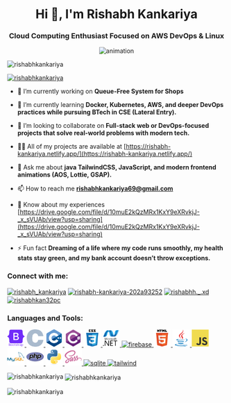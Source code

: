 <h1 align="center">Hi 👋, I'm Rishabh Kankariya</h1>
<h3 align="center">Cloud Computing Enthusiast Focused on AWS DevOps & Linux</h3>

<p align="center">
  <img src="https://github.com/rishabhkankariya/rishabhkankariya/blob/main/Developer.mp4" alt="animation" width="300">
</p>

<p align="left"> <img src="https://komarev.com/ghpvc/?username=rishabhkankariya&label=Profile%20views&color=0e75b6&style=flat" alt="rishabhkankariya" /> </p>

<p align="left"> <a href="https://github.com/ryo-ma/github-profile-trophy"><img src="https://github-profile-trophy.vercel.app/?username=rishabhkankariya" alt="rishabhkankariya" /></a> </p>

- 🔭 I’m currently working on **Queue-Free System for Shops**

- 🌱 I’m currently learning **Docker, Kubernetes, AWS, and deeper DevOps practices while pursuing BTech in CSE (Lateral Entry).**

- 👯 I’m looking to collaborate on **Full-stack web or DevOps-focused projects that solve real-world problems with modern tech.**

- 👨‍💻 All of my projects are available at [https://rishabh-kankariya.netlify.app/](https://rishabh-kankariya.netlify.app/)

- 💬 Ask me about **java TailwindCSS, JavaScript, and modern frontend animations (AOS, Lottie, GSAP).**

- 📫 How to reach me **rishabhkankariya69@gmail.com**

- 📄 Know about my experiences [https://drive.google.com/file/d/10muE2kQzMRx1KxY9eXRvkjJ-_x_sVUAb/view?usp=sharing](https://drive.google.com/file/d/10muE2kQzMRx1KxY9eXRvkjJ-_x_sVUAb/view?usp=sharing)

- ⚡ Fun fact **Dreaming of a life where my code runs smoothly, my health stats stay green, and my bank account doesn’t throw exceptions.**

<h3 align="left">Connect with me:</h3>
<p align="left">
<a href="https://dev.to/rishabh_kankariya" target="blank"><img align="center" src="https://raw.githubusercontent.com/rahuldkjain/github-profile-readme-generator/master/src/images/icons/Social/devto.svg" alt="rishabh_kankariya" height="30" width="40" /></a>
<a href="https://linkedin.com/in/rishabh-kankariya-202a93252" target="blank"><img align="center" src="https://raw.githubusercontent.com/rahuldkjain/github-profile-readme-generator/master/src/images/icons/Social/linked-in-alt.svg" alt="rishabh-kankariya-202a93252" height="30" width="40" /></a>
<a href="https://instagram.com/rishabhh._.xd" target="blank"><img align="center" src="https://raw.githubusercontent.com/rahuldkjain/github-profile-readme-generator/master/src/images/icons/Social/instagram.svg" alt="rishabhh._.xd" height="30" width="40" /></a>
<a href="https://auth.geeksforgeeks.org/user/rishabhkan32pc" target="blank"><img align="center" src="https://raw.githubusercontent.com/rahuldkjain/github-profile-readme-generator/master/src/images/icons/Social/geeks-for-geeks.svg" alt="rishabhkan32pc" height="30" width="40" /></a>
</p>

<h3 align="left">Languages and Tools:</h3>
<p align="left"> <a href="https://getbootstrap.com" target="_blank" rel="noreferrer"> <img src="https://raw.githubusercontent.com/devicons/devicon/master/icons/bootstrap/bootstrap-plain-wordmark.svg" alt="bootstrap" width="40" height="40"/> </a> <a href="https://www.cprogramming.com/" target="_blank" rel="noreferrer"> <img src="https://raw.githubusercontent.com/devicons/devicon/master/icons/c/c-original.svg" alt="c" width="40" height="40"/> </a> <a href="https://www.w3schools.com/cpp/" target="_blank" rel="noreferrer"> <img src="https://raw.githubusercontent.com/devicons/devicon/master/icons/cplusplus/cplusplus-original.svg" alt="cplusplus" width="40" height="40"/> </a> <a href="https://www.w3schools.com/cs/" target="_blank" rel="noreferrer"> <img src="https://raw.githubusercontent.com/devicons/devicon/master/icons/csharp/csharp-original.svg" alt="csharp" width="40" height="40"/> </a> <a href="https://www.w3schools.com/css/" target="_blank" rel="noreferrer"> <img src="https://raw.githubusercontent.com/devicons/devicon/master/icons/css3/css3-original-wordmark.svg" alt="css3" width="40" height="40"/> </a> <a href="https://dotnet.microsoft.com/" target="_blank" rel="noreferrer"> <img src="https://raw.githubusercontent.com/devicons/devicon/master/icons/dot-net/dot-net-original-wordmark.svg" alt="dotnet" width="40" height="40"/> </a> <a href="https://firebase.google.com/" target="_blank" rel="noreferrer"> <img src="https://www.vectorlogo.zone/logos/firebase/firebase-icon.svg" alt="firebase" width="40" height="40"/> </a> <a href="https://www.w3.org/html/" target="_blank" rel="noreferrer"> <img src="https://raw.githubusercontent.com/devicons/devicon/master/icons/html5/html5-original-wordmark.svg" alt="html5" width="40" height="40"/> </a> <a href="https://www.java.com" target="_blank" rel="noreferrer"> <img src="https://raw.githubusercontent.com/devicons/devicon/master/icons/java/java-original.svg" alt="java" width="40" height="40"/> </a> <a href="https://developer.mozilla.org/en-US/docs/Web/JavaScript" target="_blank" rel="noreferrer"> <img src="https://raw.githubusercontent.com/devicons/devicon/master/icons/javascript/javascript-original.svg" alt="javascript" width="40" height="40"/> </a> <a href="https://www.mysql.com/" target="_blank" rel="noreferrer"> <img src="https://raw.githubusercontent.com/devicons/devicon/master/icons/mysql/mysql-original-wordmark.svg" alt="mysql" width="40" height="40"/> </a> <a href="https://www.php.net" target="_blank" rel="noreferrer"> <img src="https://raw.githubusercontent.com/devicons/devicon/master/icons/php/php-original.svg" alt="php" width="40" height="40"/> </a> <a href="https://www.python.org" target="_blank" rel="noreferrer"> <img src="https://raw.githubusercontent.com/devicons/devicon/master/icons/python/python-original.svg" alt="python" width="40" height="40"/> </a> <a href="https://sass-lang.com" target="_blank" rel="noreferrer"> <img src="https://raw.githubusercontent.com/devicons/devicon/master/icons/sass/sass-original.svg" alt="sass" width="40" height="40"/> </a> <a href="https://www.sqlite.org/" target="_blank" rel="noreferrer"> <img src="https://www.vectorlogo.zone/logos/sqlite/sqlite-icon.svg" alt="sqlite" width="40" height="40"/> </a> <a href="https://tailwindcss.com/" target="_blank" rel="noreferrer"> <img src="https://www.vectorlogo.zone/logos/tailwindcss/tailwindcss-icon.svg" alt="tailwind" width="40" height="40"/> </a> </p>

<p><img align="left" src="https://github-readme-stats.vercel.app/api/top-langs?username=rishabhkankariya&show_icons=true&locale=en&layout=compact" alt="rishabhkankariya" /></p>

<p>&nbsp;<img align="center" src="https://github-readme-stats.vercel.app/api?username=rishabhkankariya&show_icons=true&locale=en" alt="rishabhkankariya" /></p>

<p><img align="center" src="https://github-readme-streak-stats.herokuapp.com/?user=rishabhkankariya&" alt="rishabhkankariya" /></p>


